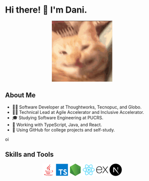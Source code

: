 # Hi there! 👋 I'm Dani.

<div align="center">
  <img alt="Cat Smile" height="200" src="images/orange-cat-smile-cat-smile.gif">
</div>

## About Me

- 👩‍💻 Software Developer at Thoughtworks, Tecnopuc, and Globo.
- 👩‍🏫 Technical Lead at Agile Accelerator and Inclusive Accelerator.
- 🎓 Studying Software Engineering at PUCRS.
- 💼 Working with TypeScript, Java, and React.
- 📘 Using GitHub for college projects and self-study.

<div class="welcome-message">
  <span id="dynamic-text">oi</span>
</div>

## Skills and Tools

<div align="center">
  <img src="https://raw.githubusercontent.com/devicons/devicon/master/icons/java/java-plain.svg" alt="Java" width="40" height="40"/>
  <img src="https://raw.githubusercontent.com/devicons/devicon/master/icons/typescript/typescript-plain.svg" alt="TypeScript" width="40" height="40"/>
  <img src="https://raw.githubusercontent.com/devicons/devicon/master/icons/nodejs/nodejs-original.svg" alt="Node.js" width="40" height="40"/>
  <img src="https://raw.githubusercontent.com/devicons/devicon/master/icons/react/react-original.svg" alt="React" width="40" height="40"/>
  <img src="https://raw.githubusercontent.com/devicons/devicon/master/icons/express/express-original.svg" alt="Express.js" width="40" height="40"/>
  <img src="https://raw.githubusercontent.com/devicons/devicon/master/icons/nextjs/nextjs-original.svg" alt="Next.js" width="40" height="40"/>
</div>

